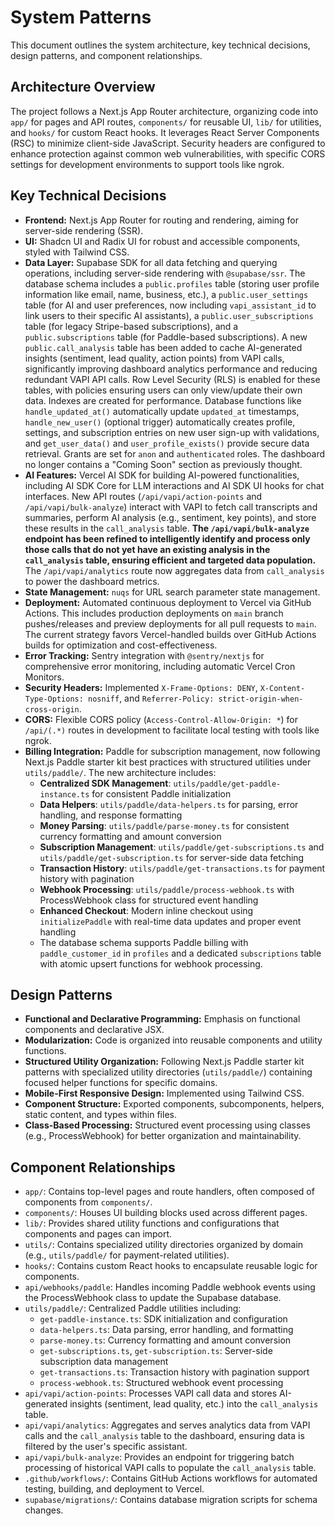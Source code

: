 # System Patterns

This document outlines the system architecture, key technical decisions, design patterns, and component relationships.

## Architecture Overview

The project follows a Next.js App Router architecture, organizing code into `app/` for pages and API routes, `components/` for reusable UI, `lib/` for utilities, and `hooks/` for custom React hooks. It leverages React Server Components (RSC) to minimize client-side JavaScript. Security headers are configured to enhance protection against common web vulnerabilities, with specific CORS settings for development environments to support tools like ngrok.

## Key Technical Decisions

- **Frontend:** Next.js App Router for routing and rendering, aiming for server-side rendering (SSR).
- **UI:** Shadcn UI and Radix UI for robust and accessible components, styled with Tailwind CSS.
- **Data Layer:** Supabase SDK for all data fetching and querying operations, including server-side rendering with `@supabase/ssr`. The database schema includes a `public.profiles` table (storing user profile information like email, name, business, etc.), a `public.user_settings` table (for AI and user preferences, now including `vapi_assistant_id` to link users to their specific AI assistants), a `public.user_subscriptions` table (for legacy Stripe-based subscriptions), and a `public.subscriptions` table (for Paddle-based subscriptions). A new `public.call_analysis` table has been added to cache AI-generated insights (sentiment, lead quality, action points) from VAPI calls, significantly improving dashboard analytics performance and reducing redundant VAPI API calls. Row Level Security (RLS) is enabled for these tables, with policies ensuring users can only view/update their own data. Indexes are created for performance. Database functions like `handle_updated_at()` automatically update `updated_at` timestamps, `handle_new_user()` (optional trigger) automatically creates profile, settings, and subscription entries on new user sign-up with validations, and `get_user_data()` and `user_profile_exists()` provide secure data retrieval. Grants are set for `anon` and `authenticated` roles. The dashboard no longer contains a "Coming Soon" section as previously thought.
- **AI Features:** Vercel AI SDK for building AI-powered functionalities, including AI SDK Core for LLM interactions and AI SDK UI hooks for chat interfaces. New API routes (`/api/vapi/action-points` and `/api/vapi/bulk-analyze`) interact with VAPI to fetch call transcripts and summaries, perform AI analysis (e.g., sentiment, key points), and store these results in the `call_analysis` table. **The `/api/vapi/bulk-analyze` endpoint has been refined to intelligently identify and process only those calls that do not yet have an existing analysis in the `call_analysis` table, ensuring efficient and targeted data population.** The `/api/vapi/analytics` route now aggregates data from `call_analysis` to power the dashboard metrics.
- **State Management:** `nuqs` for URL search parameter state management.
- **Deployment:** Automated continuous deployment to Vercel via GitHub Actions. This includes production deployments on `main` branch pushes/releases and preview deployments for all pull requests to `main`. The current strategy favors Vercel-handled builds over GitHub Actions builds for optimization and cost-effectiveness.
- **Error Tracking:** Sentry integration with `@sentry/nextjs` for comprehensive error monitoring, including automatic Vercel Cron Monitors.
- **Security Headers:** Implemented `X-Frame-Options: DENY`, `X-Content-Type-Options: nosniff`, and `Referrer-Policy: strict-origin-when-cross-origin`.
- **CORS:** Flexible CORS policy (`Access-Control-Allow-Origin: *`) for `/api/(.*)` routes in development to facilitate local testing with tools like ngrok.
- **Billing Integration:** Paddle for subscription management, now following Next.js Paddle starter kit best practices with structured utilities under `utils/paddle/`. The new architecture includes:
  - **Centralized SDK Management**: `utils/paddle/get-paddle-instance.ts` for consistent Paddle initialization
  - **Data Helpers**: `utils/paddle/data-helpers.ts` for parsing, error handling, and response formatting
  - **Money Parsing**: `utils/paddle/parse-money.ts` for consistent currency formatting and amount conversion
  - **Subscription Management**: `utils/paddle/get-subscriptions.ts` and `utils/paddle/get-subscription.ts` for server-side data fetching
  - **Transaction History**: `utils/paddle/get-transactions.ts` for payment history with pagination
  - **Webhook Processing**: `utils/paddle/process-webhook.ts` with ProcessWebhook class for structured event handling
  - **Enhanced Checkout**: Modern inline checkout using `initializePaddle` with real-time data updates and proper event handling
  - The database schema supports Paddle billing with `paddle_customer_id` in `profiles` and a dedicated `subscriptions` table with atomic upsert functions for webhook processing.

## Design Patterns

- **Functional and Declarative Programming:** Emphasis on functional components and declarative JSX.
- **Modularization:** Code is organized into reusable components and utility functions.
- **Structured Utility Organization:** Following Next.js Paddle starter kit patterns with specialized utility directories (`utils/paddle/`) containing focused helper functions for specific domains.
- **Mobile-First Responsive Design:** Implemented using Tailwind CSS.
- **Component Structure:** Exported components, subcomponents, helpers, static content, and types within files.
- **Class-Based Processing:** Structured event processing using classes (e.g., ProcessWebhook) for better organization and maintainability.

## Component Relationships

- `app/`: Contains top-level pages and route handlers, often composed of components from `components/`.
- `components/`: Houses UI building blocks used across different pages.
- `lib/`: Provides shared utility functions and configurations that components and pages can import.
- `utils/`: Contains specialized utility directories organized by domain (e.g., `utils/paddle/` for payment-related utilities).
- `hooks/`: Contains custom React hooks to encapsulate reusable logic for components.
- `api/webhooks/paddle`: Handles incoming Paddle webhook events using the ProcessWebhook class to update the Supabase database.
- `utils/paddle/`: Centralized Paddle utilities including:
  - `get-paddle-instance.ts`: SDK initialization and configuration
  - `data-helpers.ts`: Data parsing, error handling, and formatting
  - `parse-money.ts`: Currency formatting and amount conversion
  - `get-subscriptions.ts`, `get-subscription.ts`: Server-side subscription data management
  - `get-transactions.ts`: Transaction history with pagination support
  - `process-webhook.ts`: Structured webhook event processing
- `api/vapi/action-points`: Processes VAPI call data and stores AI-generated insights (sentiment, lead quality, etc.) into the `call_analysis` table.
- `api/vapi/analytics`: Aggregates and serves analytics data from VAPI calls and the `call_analysis` table to the dashboard, ensuring data is filtered by the user's specific assistant.
- `api/vapi/bulk-analyze`: Provides an endpoint for triggering batch processing of historical VAPI calls to populate the `call_analysis` table.
- `.github/workflows/`: Contains GitHub Actions workflows for automated testing, building, and deployment to Vercel.
- `supabase/migrations/`: Contains database migration scripts for schema changes.
